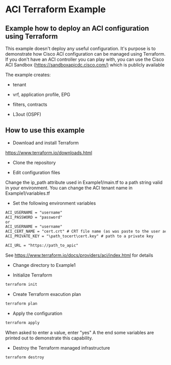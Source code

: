 # ACI Terraform Example

## Example how to deploy an ACI configuration using Terraform

This example doesn't deploy any useful configuration. It's purpose is to demonstrate how Cisco ACI configuration can be managed using Terraform.
If you don't have an ACI controller you can play with, you can use the Cisco ACI Sandbox (<https://sandboxapicdc.cisco.com/)> which is publicly available

The example creates:

* tenant

* vrf, application profile, EPG

* filters, contracts

* L3out (OSPF)

## How to use this example

* Download and install Terraform

<https://www.terraform.io/downloads.html>

* Clone the repository

* Edit configuration files

Change the ip_path attribute used in Example1/main.tf to a path string valid in your environment.
You can change the ACI tenant name in Example1/variables.tf

* Set the following environment variables

```txt
ACI_USERNAME = "username"
ACI_PASSWORD = "password"
or
ACI_USERNAME = "username"
ACI_CERT_NAME = "cert.crt" # CRT file name (as was paste to the user account in ACI)
ACI_PRIVATE_KEY = "\path_tocert\cert.key" # path to a private key

ACI_URL = "https://path_to_apic"
```

See <https://www.terraform.io/docs/providers/aci/index.html> for details

* Change directory to Example1

* Initialize Terraform

```txt
terraform init
```

* Create Terraform exacution plan

```txt
terraform plan
```

* Apply the configuration

```txt
terraform apply
```

When asked to enter a value, enter "yes"
A the end some variables are printed out to demonstrate this capability.

* Destroy the Terraform managed infrastructure

```txt
terraform destroy
```
